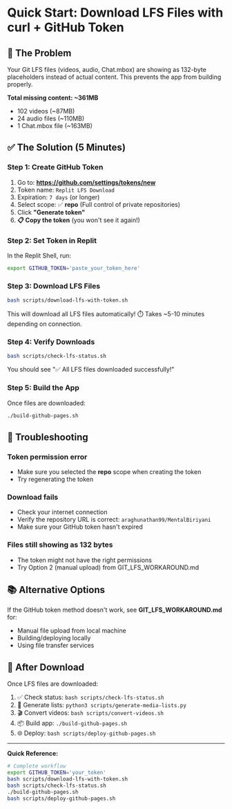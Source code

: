 # Quick Start: Download LFS Files with curl + GitHub Token

## 🎯 The Problem

Your Git LFS files (videos, audio, Chat.mbox) are showing as 132-byte placeholders instead of actual content. This prevents the app from building properly.

**Total missing content: ~361MB**
- 102 videos (~87MB)
- 24 audio files (~110MB)
- 1 Chat.mbox file (~163MB)

## ✅ The Solution (5 Minutes)

### Step 1: Create GitHub Token

1. Go to: **https://github.com/settings/tokens/new**
2. Token name: `Replit LFS Download`
3. Expiration: `7 days` (or longer)
4. Select scope: ✅ **repo** (Full control of private repositories)
5. Click **"Generate token"**
6. **📋 Copy the token** (you won't see it again!)

### Step 2: Set Token in Replit

In the Replit Shell, run:

```bash
export GITHUB_TOKEN='paste_your_token_here'
```

### Step 3: Download LFS Files

```bash
bash scripts/download-lfs-with-token.sh
```

This will download all LFS files automatically! ⏱️ Takes ~5-10 minutes depending on connection.

### Step 4: Verify Downloads

```bash
bash scripts/check-lfs-status.sh
```

You should see "✅ All LFS files downloaded successfully!"

### Step 5: Build the App

Once files are downloaded:

```bash
./build-github-pages.sh
```

## 🔧 Troubleshooting

### Token permission error
- Make sure you selected the **repo** scope when creating the token
- Try regenerating the token

### Download fails
- Check your internet connection
- Verify the repository URL is correct: `araghunathan99/MentalBiriyani`
- Make sure your GitHub token hasn't expired

### Files still showing as 132 bytes
- The token might not have the right permissions
- Try Option 2 (manual upload) from GIT_LFS_WORKAROUND.md

## 📚 Alternative Options

If the GitHub token method doesn't work, see **GIT_LFS_WORKAROUND.md** for:
- Manual file upload from local machine
- Building/deploying locally
- Using file transfer services

## 🚀 After Download

Once LFS files are downloaded:

1. ✅ Check status: `bash scripts/check-lfs-status.sh`
2. 📝 Generate lists: `python3 scripts/generate-media-lists.py`
3. 🎬 Convert videos: `bash scripts/convert-videos.sh`
4. 📦 Build app: `./build-github-pages.sh`
5. 🌐 Deploy: `bash scripts/deploy-github-pages.sh`

---

**Quick Reference:**
```bash
# Complete workflow
export GITHUB_TOKEN='your_token'
bash scripts/download-lfs-with-token.sh
bash scripts/check-lfs-status.sh
./build-github-pages.sh
bash scripts/deploy-github-pages.sh
```
